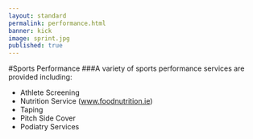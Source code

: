 ```yaml
---
layout: standard
permalink: performance.html
banner: kick
image: sprint.jpg
published: true
---
```


#Sports Performance
###A variety of sports performance services are provided including:

- Athlete Screening
- Nutrition Service (www.foodnutrition.ie)
- Taping
- Pitch Side Cover
- Podiatry Services
